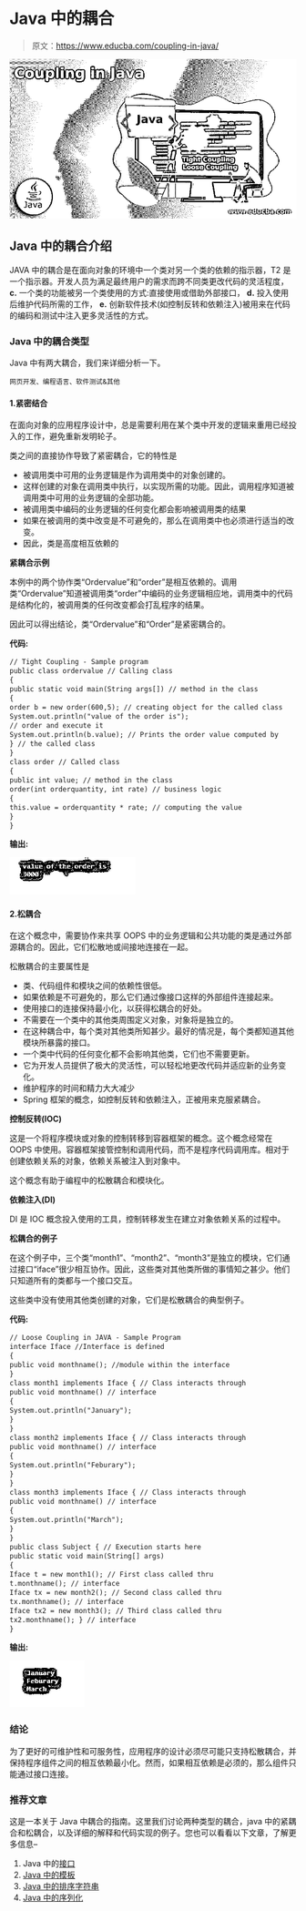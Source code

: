 # Java 中的耦合

> 原文：<https://www.educba.com/coupling-in-java/>

![Coupling in Java](img/a3da57befe64a391957bf7a4ddf5c115.png)



## Java 中的耦合介绍

JAVA 中的耦合是在面向对象的环境中一个类对另一个类的依赖的指示器，T2 是一个指示器。开发人员为满足最终用户的需求而跨不同类更改代码的灵活程度， **c.** 一个类的功能被另一个类使用的方式:直接使用或借助外部接口， **d.** 投入使用后维护代码所需的工作， **e.** 创新软件技术(如控制反转和依赖注入)被用来在代码的编码和测试中注入更多灵活性的方式。

### **Java 中的耦合类型**

Java 中有两大耦合，我们来详细分析一下。

<small>网页开发、编程语言、软件测试&其他</small>

#### 1.紧密结合

在面向对象的应用程序设计中，总是需要利用在某个类中开发的逻辑来重用已经投入的工作，避免重新发明轮子。

类之间的直接协作导致了紧密耦合，它的特性是

*   被调用类中可用的业务逻辑是作为调用类中的对象创建的。
*   这样创建的对象在调用类中执行，以实现所需的功能。因此，调用程序知道被调用类中可用的业务逻辑的全部功能。
*   被调用类中编码的业务逻辑的任何变化都会影响被调用类的结果
*   如果在被调用的类中改变是不可避免的，那么在调用类中也必须进行适当的改变。
*   因此，类是高度相互依赖的

**紧耦合示例**

本例中的两个协作类“Ordervalue”和“order”是相互依赖的。调用类“Ordervalue”知道被调用类“order”中编码的业务逻辑相应地，调用类中的代码是结构化的，被调用类的任何改变都会打乱程序的结果。

因此可以得出结论，类“Ordervalue”和“Order”是紧密耦合的。

**代码:**

```
// Tight Coupling - Sample program
public class ordervalue // Calling class
{
public static void main(String args[]) // method in the class
{
order b = new order(600,5); // creating object for the called class
System.out.println("value of the order is");
// order and execute it
System.out.println(b.value); // Prints the order value computed by
} // the called class
}
class order // Called class
{
public int value; // method in the class
order(int orderquantity, int rate) // business logic
{
this.value = orderquantity * rate; // computing the value
}
}
```

**输出:**

![Coupling in Java - Tight Coupling](img/ca1dfe9de0a588a64cf3dcc0d17940fc.png)



#### 2.松耦合

在这个概念中，需要协作来共享 OOPS 中的业务逻辑和公共功能的类是通过外部源耦合的。因此，它们松散地或间接地连接在一起。

松散耦合的主要属性是

*   类、代码组件和模块之间的依赖性很低。
*   如果依赖是不可避免的，那么它们通过像接口这样的外部组件连接起来。
*   使用接口的连接保持最小化，以获得松耦合的好处。
*   不需要在一个类中的其他类周围定义对象，对象将是独立的。
*   在这种耦合中，每个类对其他类所知甚少。最好的情况是，每个类都知道其他模块所暴露的接口。
*   一个类中代码的任何变化都不会影响其他类，它们也不需要更新。
*   它为开发人员提供了极大的灵活性，可以轻松地更改代码并适应新的业务变化。
*   维护程序的时间和精力大大减少
*   Spring 框架的概念，如控制反转和依赖注入，正被用来克服紧耦合。

**控制反转(IOC)**

这是一个将程序模块或对象的控制转移到容器框架的概念。这个概念经常在 OOPS 中使用。容器框架接管控制和调用代码，而不是程序代码调用库。相对于创建依赖关系的对象，依赖关系被注入到对象中。

这个概念有助于编程中的松散耦合和模块化。

**依赖注入(DI)**

DI 是 IOC 概念投入使用的工具，控制转移发生在建立对象依赖关系的过程中。

**松耦合的例子**

在这个例子中，三个类“month1”、“month2”、“month3”是独立的模块，它们通过接口“iface”很少相互协作。因此，这些类对其他类所做的事情知之甚少。他们只知道所有的类都与一个接口交互。

这些类中没有使用其他类创建的对象，它们是松散耦合的典型例子。

**代码:**

```
// Loose Coupling in JAVA - Sample Program
interface Iface //Interface is defined
{
public void monthname(); //module within the interface
}
class month1 implements Iface { // Class interacts through
public void monthname() // interface
{
System.out.println("January");
}
}
class month2 implements Iface { // Class interacts through
public void monthname() // interface
{
System.out.println("Feburary");
}
}
class month3 implements Iface { // Class interacts through
public void monthname() // interface
{
System.out.println("March");
}
}
public class Subject { // Execution starts here
public static void main(String[] args)
{
Iface t = new month1(); // First class called thru
t.monthname(); // interface
Iface tx = new month2(); // Second class called thru
tx.monthname(); // interface
Iface tx2 = new month3(); // Third class called thru
tx2.monthname(); } // interface
}
```

**输出:**

![Coupling in Java - Loose Coupling](img/622fa43af07e809ac855594dc2ded66c.png)



### 结论

为了更好的可维护性和可服务性，应用程序的设计必须尽可能只支持松散耦合，并保持程序组件之间的相互依赖最小化。然而，如果相互依赖是必须的，那么组件只能通过接口连接。

### 推荐文章

这是一本关于 Java 中耦合的指南。这里我们讨论两种类型的耦合，java 中的紧耦合和松耦合，以及详细的解释和代码实现的例子。您也可以看看以下文章，了解更多信息–

1.  Java 中的[接口](https://www.educba.com/interface-in-java/)
2.  [Java 中的模板](https://www.educba.com/template-in-java/)
3.  [Java 中的排序字符串](https://www.educba.com/sort-string-in-java/)
4.  [Java 中的序列化](https://www.educba.com/serialization-in-java-2/)





